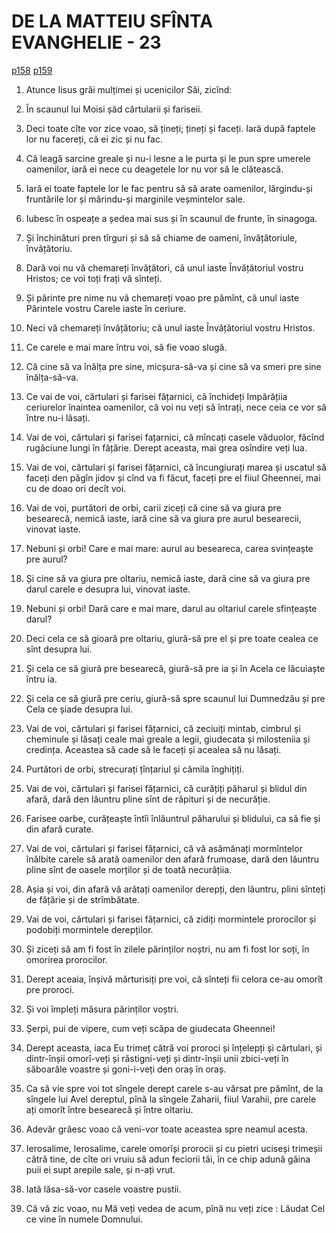 # DE LA MATTEIU SFÎNTA EVANGHELIE - 23
[p158](src/p158.jpg) [p159](src/p159.jpg)
<!-- CAP. 23 1. Cărtularii învăța dihaniia pre leagea lui Moisi. 5. Pre muerile despre poalele veșmintelor. 7. Închinăturile. 8. Frați. 9. Părinte. 10. Învățător. 11. Slugă. 13. Închiderea Împărății ceriului. 14. Mîncarea caselor văduo. 15. Din păgîn făcut jidov, creștin. 16. Giurămînt pre besearecă. 22. Dejma mentei. 23. Curățiia marginei păharului. 27. Casă de om mort înălbită. 33. Șerpi, vipere. 37. Găină. -->

1. Atunce Iisus grăi mulțimei și ucenicilor Săi, zicînd:

2. În scaunul lui Moisi șăd cărtularii și fariseii.

3. Deci toate cîte vor zice voao, să țineți; țineți și faceți. Iară după faptele lor nu facereți, că ei zic și nu fac.

4. Că leagă sarcine greale și nu-i lesne a le purta și le pun spre umerele oamenilor, iară ei nece cu deagetele lor nu vor să le clătească.

5. Iară ei toate faptele lor le fac pentru să să arate oamenilor, lărgindu-și fruntările lor și mărindu-și marginile veșmintelor sale.

6. Iubesc în ospeațe a ședea mai sus și în scaunul de frunte, în sinagoga.

7. Și închinături pren tîrguri și să să chiame de oameni, învățătoriule, învățătoriu.

8. Dară voi nu vă chemareți învățători, că unul iaste Învățătoriul vostru Hristos; ce voi toți frați vă sînteți.

9. Și părinte pre nime nu vă chemareți voao pre pămînt, că unul iaste Părintele vostru Carele iaste în ceriure.

10. Neci vă chemareți învățătoriu; că unul iaste Învățătoriul vostru Hristos.

11. Ce carele e mai mare întru voi, să fie voao slugă.

12. Că cine să va înălța pre sine, micșura-să-va și cine să va smeri pre sine înălța-să-va.

13. Ce vai de voi, cărtulari și farisei fățarnici, că închideți Impărățiia ceriurelor înaintea oamenilor, că voi nu veți să întrați, nece ceia ce vor să între nu-i lăsați.

14. Vai de voi, cărtulari și farisei fațarnici, că mîncați casele văduolor, făcînd rugăciune lungi în fățărie. Derept aceasta, mai grea osîndire veți lua.

15. Vai de voi, cărtulari și farisei fățarnici, că încungiurați marea și uscatul să faceți den păgîn jidov și cînd va fi făcut, faceți pre el fiiul Gheennei, mai cu de doao ori decît voi.

16. Vai de voi, purtători de orbi, carii ziceți că cine să va giura pre besearecă, nemică iaste, iară cine să va giura pre aurul besearecii, vinovat iaste.

17. Nebuni și orbi! Care e mai mare: aurul au beseareca, carea svințeaște pre aurul?

18. Și cine să va giura pre oltariu, nemică iaste, dară cine să va giura pre darul carele e desupra lui, vinovat iaste.

19. Nebuni și orbi! Dară care e mai mare, darul au oltariul carele sfințeaște darul?

20. Deci cela ce să gioară pre oltariu, giură-să pre el și pre toate cealea ce sînt desupra lui.

21. Și cela ce să giură pre besearecă, giură-să pre ia și în Acela ce lăcuiaște întru ia.

22. Și cela ce să giură pre ceriu, giură-să spre scaunul lui Dumnedzău și pre Cela ce șiade desupra lui.

23. Vai de voi, cărtulari și farisei fățarnici, că zeciuiți mintab, cimbrul și cheminule și lăsați ceale mai greale a legii, giudecata și milosteniia și credința. Aceastea să cade să le faceți și acealea să nu lăsați.

24. Purtători de orbi, strecurați țînțariul și cămila înghițiți.

25. Vai de voi, cărtulari și farisei fățarnici, că curățiți păharul și blidul din afară, dară den lăuntru pline sînt de răpituri și de necurăție.

26. Farisee oarbe, curățeaște întîi înlăuntrul păharului și blidului, ca să fie și din afară curate.

27. Vai de voi, cărtulari și farisei fățarnici, că vă asămănați mormîntelor înălbite carele să arată oamenilor den afară frumoase, dară den lăuntru pline sînt de oasele morților și de toată necurățiia.

28. Așia și voi, din afară vă arătați oamenilor derepți, den lăuntru, plini sînteți de fățărie și de strîmbătate.

29. Vai de voi, cărtulari și farisei fățarnici, că zidiți mormintele prorocilor și podobiți mormintele derepților.

30. Și ziceți să am fi fost în zilele părinților noștri, nu am fi fost lor soți, în omorirea prorocilor.

31. Derept aceaia, înșivă mărturisiți pre voi, că sînteți fii celora ce-au omorît pre proroci.

32. Și voi împleți măsura părinților voștri.

33. Șerpi, pui de vipere, cum veți scăpa de giudecata Gheennei!

34. Derept aceasta, iaca Eu trimeț cătră voi proroci și înțelepți și cărtulari, și dintr-înșii omorî-veți și răstigni-veți și dintr-înșii unii zbici-veți în săboarăle voastre și goni-i-veți den oraș în oraș.

35. Ca să vie spre voi tot sîngele derept carele s-au vărsat pre pămînt, de la sîngele lui Avel dereptul, pînă la sîngele Zaharii, fiiul Varahii, pre carele ați omorît între besearecă și între oltariu.

36. Adevăr grăesc voao că veni-vor toate aceastea spre neamul acesta.

37. Ierosalime, Ierosalime, carele omorîși prorocii și cu pietri uciseși trimeșii cătră tine, de cîte ori vruiu să adun feciorii tăi, în ce chip adună găina puii ei supt arepile sale, și n-ați vrut.

38. Iată lăsa-să-vor casele voastre pustii.

39. Că vă zic voao, nu Mă veți vedea de acum, pînă nu veți zice : Lăudat Cel ce vine în numele Domnului.
